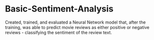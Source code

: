 # Basic-Sentiment-Analysis
 Created, trained, and evaluated a Neural Network model that, after the training, was able to predict movie reviews as either positive or negative reviews - classifying the sentiment of the review text.
